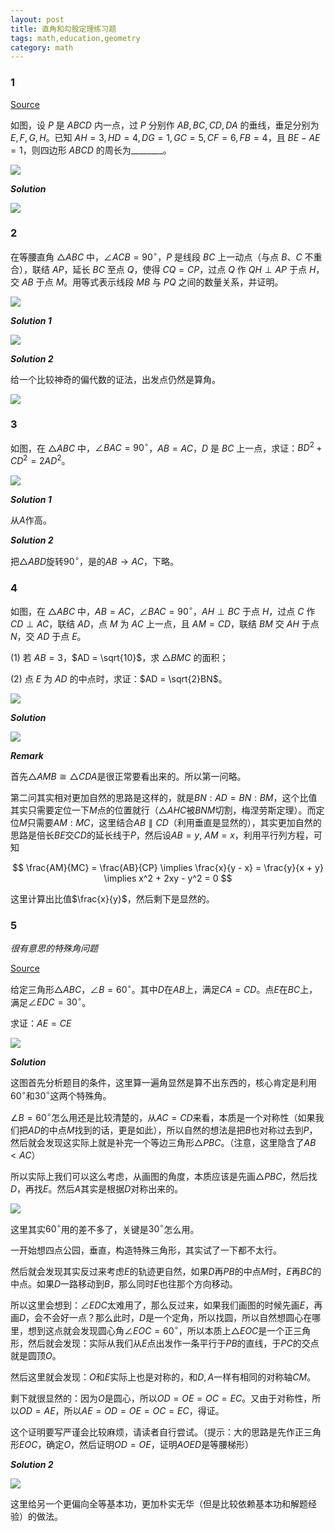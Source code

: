 ```yaml
---
layout: post 
title: 直角和勾股定理练习题
tags: math,education,geometry
category: math
---
```


### 1

[Source](https://www.bilibili.com/video/BV1XL1QYXEjB/?spm_id_from=333.1387.favlist.content.click&vd_source=2c3b1cf87d67c244536d57d4d5b68285)

如图，设 $P$ 是 $ABCD$ 内一点，过 $P$ 分别作 $AB, BC, CD, DA$ 的垂线，垂足分别为 $E, F, G, H$。已知 $AH = 3, HD = 4, DG = 1, GC = 5, CF = 6, FB = 4$，且 $BE - AE = 1$，则四边形 $ABCD$ 的周长为________。

![](https://crsando.github.io/images/2025-10-06/B-001.png)

***Solution***


![](https://crsando.github.io/images/2025-10-06/B-001-Ans.png)

### 2

在等腰直角 $\triangle ABC$ 中，$\angle ACB = 90^\circ$，$P$ 是线段 $BC$ 上一动点（与点 $B、C$ 不重合），联结 $AP$，延长 $BC$ 至点 $Q$，使得 $CQ = CP$，过点 $Q$ 作 $QH \perp AP$ 于点 $H$，交 $AB$ 于点 $M$。用等式表示线段 $MB$ 与 $PQ$ 之间的数量关系，并证明。

![](https://crsando.github.io/images/2025-10-06/B-002.png)

***Solution 1***

![](https://crsando.github.io/images/2025-10-06/B-002-Ans-1.png)

***Solution 2***

给一个比较神奇的偏代数的证法，出发点仍然是算角。

![](https://crsando.github.io/images/2025-10-06/B-002-Ans-2.png)

### 3

如图，在 $\triangle ABC$ 中，$\angle BAC = 90^\circ$，$AB = AC$，$D$ 是 $BC$ 上一点，求证：$BD^2 + CD^2 = 2AD^2$。

![](https://crsando.github.io/images/2025-10-06/B-003.png)

***Solution 1***

从$A$作高。

***Solution 2***

把$\triangle ABD$旋转$90^\circ$，是的$AB \rightarrow AC$，下略。

### 4

如图，在 $\triangle ABC$ 中，$AB = AC$，$\angle BAC = 90^\circ$，$AH \perp BC$ 于点 $H$，过点 $C$ 作 $CD \perp AC$，联结 $AD$，点 $M$ 为 $AC$ 上一点，且 $AM = CD$，联结 $BM$ 交 $AH$ 于点 $N$，交 $AD$ 于点 $E$。

(1) 若 $AB = 3$，$AD = \sqrt{10}$，求 $\triangle BMC$ 的面积；

(2) 点 $E$ 为 $AD$ 的中点时，求证：$AD = \sqrt{2}BN$。

![](https://crsando.github.io/images/2025-10-06/B-004.png)

***Solution***

![](https://crsando.github.io/images/2025-10-06/B-004-Ans.png)

***Remark***

首先$\triangle AMB \cong \triangle CDA$是很正常要看出来的。所以第一问略。

第二问其实相对更加自然的思路是这样的，就是$BN : AD = BN : BM$，这个比值其实只需要定位一下$M$点的位置就行（$\triangle AHC$被$BNM$切割，梅涅劳斯定理）。而定位$M$只需要$AM : MC$，这里结合$AB \parallel CD$（利用垂直是显然的），其实更加自然的思路是倍长$BE$交$CD$的延长线于$P$，然后设$AB = y$, $AM = x$，利用平行列方程，可知

$$
    \frac{AM}{MC} = \frac{AB}{CP} \implies \frac{x}{y - x} = \frac{y}{x + y} \implies x^2 + 2xy - y^2 = 0
$$

这里计算出比值$\frac{x}{y}$，然后剩下是显然的。

### 5

*很有意思的特殊角问题*

[Source](https://www.bilibili.com/video/BV1Uhx7zLEfS/?spm_id_from=333.1365.list.card_archive.click&vd_source=2c3b1cf87d67c244536d57d4d5b68285)

给定三角形$\triangle ABC$，$\angle B = 60^\circ$。其中$D$在$AB$上，满足$CA = CD$。点$E$在$BC$上，满足$\angle EDC = 30^\circ$。

求证：$AE = CE$

![](https://crsando.github.io/images/2025-10-06/H-002.png)

***Solution***

这图首先分析题目的条件，这里算一遍角显然是算不出东西的，核心肯定是利用$60^\circ$和$30^\circ$这两个特殊角。

$\angle B = 60^\circ$怎么用还是比较清楚的，从$AC = CD$来看，本质是一个对称性（如果我们把$AD$的中点$M$找到的话，更是如此），所以自然的想法是把$B$也对称过去到$P$，然后就会发现这实际上就是补完一个等边三角形$\triangle PBC$。（注意，这里隐含了$AB < AC$）

所以实际上我们可以这么考虑，从画图的角度，本质应该是先画$\triangle PBC$，然后找$D$，再找$E$。然后$A$其实是根据$D$对称出来的。

![](https://crsando.github.io/images/2025-10-06/H-002-Ans.png)

这里其实$60^\circ$用的差不多了，关键是$30^\circ$怎么用。

一开始想四点公园，垂直，构造特殊三角形，其实试了一下都不太行。

然后就会发现其实反过来考虑$E$的轨迹更自然，如果$D$再$PB$的中点$M$时，$E$再$BC$的中点。如果$D$一路移动到$B$，那么同时$E$也往那个方向移动。

所以这里会想到：$\angle EDC$太难用了，那么反过来，如果我们画图的时候先画$E$，再画$D$，会不会好一点？那么此时，$D$是一个定角，所以找圆，所以自然想圆心在哪里，想到这点就会发现圆心角$\angle EOC = 60^\circ$，所以本质上$\triangle EOC$是一个正三角形，然后就会发现：实际从我们从$E$点出发作一条平行于$PB$的直线，于$PC$的交点就是圆顶$O$。

然后这里就会发现：$O$和$E$实际上也是对称的，和$D,A$一样有相同的对称轴$CM$。

剩下就很显然的：因为$O$是圆心，所以$OD = OE = OC = EC$。又由于对称性，所以$OD = AE$，所以$AE = OD = OE = OC = EC$，得证。

这个证明要写严谨会比较麻烦，请读者自行尝试。（提示：大的思路是先作正三角形$EOC$，确定$O$，然后证明$OD = OE$，证明$AOED$是等腰梯形）

***Solution 2***

![](https://crsando.github.io/images/2025-10-06/H-002-Ans-2.png)

这里给另一个更偏向全等基本功，更加朴实无华（但是比较依赖基本功和解题经验）的做法。